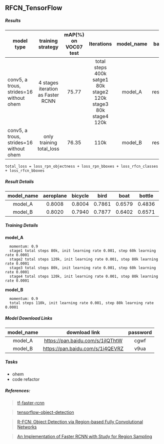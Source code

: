 ## RFCN_TensorFlow

##### Results
| model type | training strategy | mAP(%) on VOC07 test | Iterations | model_name|backbone|
|------------|:-----------------:|:--------------------:|:----------:|:---------:|:-------:|
| conv5, a trous, strides=16 without ohem| 4 stages iteration as Faster RCNN|75.77|total steps 400k satge1 80k stage2 120k stage3 80k stage4 120k|model_A|resnet_101|
| conv5, a trous, strides=16 without ohem| only training total_loss |76.35| 110k | model_B|resnet_101|

`total_loss = loss_rpn_objectness + loss_rpn_bboxes + loss_rfcn_classes + loss_rfcn_bboxes`

##### Result Details
|model_name|aeroplane|bicycle|bird|boat|bottle|bus|car|cat|chair|cow|diningtable|dog|horse|motorbike|person|pottedplant|sheep|sofa|train|tvmonitor|
|:-----:|:-----:|:-----:|:-----:|:-----:|:-----:|:-----:|:-----:|:-----:|:-----:|:-----:|:-----:|:-----:|:-----:|:-----:|:-----:|:-----:|:-----:|:-----:|:-----:|:-----:|
|model_A|0.8008|0.8004|0.7861|0.6579|0.4836|0.8646|0.8531|0.8774|0.6081|0.8517|0.6935|0.8884|0.8616|0.7821|0.7805|0.4693|0.7814|0.7742|0.7845|0.7516|
|model_B|0.8020|0.7940|0.7877|0.6402|0.6571|0.8599|0.8578|0.8736|0.6183|0.8223|0.6492|0.8728|0.8447|0.8201|0.7888|0.4607|0.7703|0.7558|0.8354|0.7596|

##### Training Details
**model_A**
```
  momentum: 0.9
  stage1 total steps 80k, init learning rate 0.001, step 60k learning rate 0.0001
  stage2 total steps 120k, init learning rate 0.001, step 80k learning rate 0.0001
  stage3 total steps 80k, init learning rate 0.001, step 60k learning rate 0.0001
  stage4 total steps 120k, init learning rate 0.001, step 80k learning rate 0.0001
```

**model_B**
```
  momentum: 0.9
  total steps 110k, init learning rate 0.001, step 80k learning rate 0.0001
```

##### Model Download Links
|model_name|download link|password|
|:--------:|:-----------:|:------:|
|model_A|https://pan.baidu.com/s/1jIQThtW|cgwf|
|model_B|https://pan.baidu.com/s/1i4QEVRZ|v9ua|

##### Tasks
* ohem
* code refactor

##### References:
> [tf-faster-rcnn](https://github.com/endernewton/tf-faster-rcnn)

> [tensorflow-object-detection](https://github.com/tensorflow/models/tree/master/research/object_detection)

> [R-FCN: Object Detection via
Region-based Fully Convolutional Networks](https://arxiv.org/pdf/1605.06409.pdf)

> [An Implementation of Faster RCNN with Study for Region Sampling](https://arxiv.org/pdf/1702.02138.pdf)
